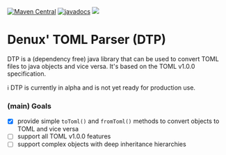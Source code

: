 [![Maven Central](https://img.shields.io/maven-central/v/dev.denux/dtp.svg?label=Maven%20Central)](https://search.maven.org/search?q=g:%22dev.denux%22%20AND%20a:%22dtp%22)
[![javadocs](https://javadoc.io/badge2/dev.denux/dtp/javadoc.svg)](https://javadoc.io/doc/dev.denux/dtp)
[![](https://jitpack.io/v/DenuxPlays/DTP.svg)](https://jitpack.io/#DenuxPlays/DTP)
# Denux' TOML Parser (DTP) 

DTP is a (dependency free) java library that can be used to convert TOML files to java objects and vice versa. It's based on the 
TOML v1.0.0 specification.

:information_source: DTP is currently in alpha and is not yet ready for production use.

### (main) Goals
- [x] provide simple `toToml()` and `fromToml()` methods to convert objects to TOML and vice versa
- [ ] support all TOML v1.0.0 features
- [ ] support complex objects with deep inheritance hierarchies
